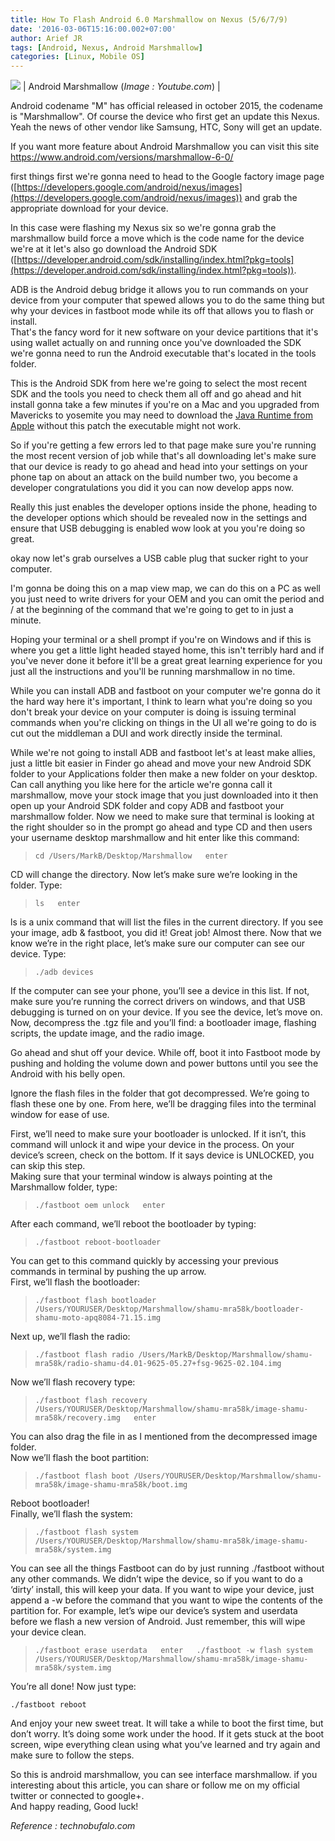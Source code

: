 ```yaml
---
title: How To Flash Android 6.0 Marshmallow on Nexus (5/6/7/9)
date: '2016-03-06T15:16:00.002+07:00'
author: Arief JR
tags: [Android, Nexus, Android Marshmallow]
categories: [Linux, Mobile OS]
---
```


![](https://i.ytimg.com/vi/weGC-A551B4/maxresdefault.jpg)
| Android Marshmallow (_Image : Youtube.com_) |

Android codename "M" has official released in october 2015, the codename is "Marshmallow". Of course the device who first get an update this Nexus. Yeah the news of other vendor like Samsung, HTC, Sony will get an update.  

If you want more feature about Android Marshmallow you can visit this site https://www.android.com/versions/marshmallow-6-0/  

first things first we're gonna need to head to the Google factory image page ([https://developers.google.com/android/nexus/images](https://developers.google.com/android/nexus/images)) and grab the appropriate download for your device.   

In this case were flashing my Nexus six so we're gonna grab the marshmallow build force a move which is the code name for the device we're at it let's also go download the Android SDK ([https://developer.android.com/sdk/installing/index.html?pkg=tools](https://developer.android.com/sdk/installing/index.html?pkg=tools)).  

ADB is the Android debug bridge it allows you to run commands on your device from your computer that spewed allows you to do the same thing but why your devices in fastboot mode while its off that allows you to flash or install.  
That's the fancy word for it new software on your device partitions that it's using wallet actually on and running once you've downloaded the SDK we're gonna need to run the Android executable that's located in the tools folder.  

This is the Android SDK from here we're going to select the most recent SDK and the tools you need to check them all off and go ahead and hit install gonna take a few minutes if you're on a Mac and you upgraded from Mavericks to yosemite you may need to download the [Java Runtime from Apple](https://support.apple.com/kb/DL1572?locale=en_US) without this patch the executable might not work.   

So if you're getting a few errors led to that page make sure you're running the most recent version of job while that's all downloading let's make sure that our device is ready to go ahead and head into your settings on your phone tap on about an attack on the build number two, you become a developer congratulations you did it you can now develop apps now.  

Really this just enables the developer options inside the phone, heading to the developer options which should be revealed now in the settings and ensure that USB debugging is enabled wow look at you you're doing so great.  

okay now let's grab ourselves a USB cable plug that sucker right to your computer.  

I'm gonna be doing this on a map view map, we can do this on a PC as well you just need to write drivers for your OEM and you can omit the period and / at the beginning of the command that we're going to get to in just a minute.  

Hoping your terminal or a shell prompt if you're on Windows and if this is where you get a little light headed stayed home, this isn't terribly hard and if you've never done it before it'll be a great great learning experience for you just all the instructions and you'll be running marshmallow in no time.   

While you can install ADB and fastboot on your computer we're gonna do it the hard way here it's important, I think to learn what you're doing so you don't break your device on your computer is doing is issuing terminal commands when you're clicking on things in the UI all we're going to do is cut out the middleman a DUI and work directly inside the terminal.   

While we're not going to install ADB and fastboot let's at least make allies, just a little bit easier in Finder go ahead and move your new Android SDK folder to your Applications folder then make a new folder on your desktop. Can call anything you like here for the article we're gonna call it marshmallow, move your stock image that you just downloaded into it then open up your Android SDK folder and copy ADB and fastboot your marshmallow folder. Now we need to make sure that terminal is looking at the right shoulder so in the prompt go ahead and type CD and then users your username desktop marshmallow and hit enter like this command:  

> `cd /Users/MarkB/Desktop/Marshmallow  
> enter`

CD will change the directory. Now let’s make sure we’re looking in the folder. Type:  

> `ls  
> enter`

ls is a unix command that will list the files in the current directory. If you see your image, adb & fastboot, you did it! Great job! Almost there. Now that we know we’re in the right place, let’s make sure our computer can see our device. Type:  

> `./adb devices`

If the computer can see your phone, you’ll see a device in this list. If not, make sure you’re running the correct drivers on windows, and that USB debugging is turned on on your device. If you see the device, let’s move on.  
Now, decompress the .tgz file and you’ll find: a bootloader image, flashing scripts, the update image, and the radio image.  
  
Go ahead and shut off your device. While off, boot it into Fastboot mode by pushing and holding the volume down and power buttons until you see the Android with his belly open.  
  
Ignore the flash files in the folder that got decompressed. We’re going to flash these one by one. From here, we’ll be dragging files into the terminal window for ease of use.  
  
First, we’ll need to make sure your bootloader is unlocked. If it isn’t, this command will unlock it and wipe your device in the process. On your device’s screen, check on the bottom. If it says device is UNLOCKED, you can skip this step.  
Making sure that your terminal window is always pointing at the Marshmallow folder, type:  

> `./fastboot oem unlock  
> enter`

After each command, we’ll reboot the bootloader by typing:  

> `./fastboot reboot-bootloader`

You can get to this command quickly by accessing your previous commands in terminal by pushing the up arrow.  
First, we’ll flash the bootloader:  

> `./fastboot flash bootloader /Users/YOURUSER/Desktop/Marshmallow/shamu-mra58k/bootloader-shamu-moto-apq8084-71.15.img`

Next up, we’ll flash the radio:  

> `./fastboot flash radio /Users/MarkB/Desktop/Marshmallow/shamu-mra58k/radio-shamu-d4.01-9625-05.27+fsg-9625-02.104.img`

Now we’ll flash recovery type:  

> `./fastboot flash recovery /Users/YOURUSER/Desktop/Marshmallow/shamu-mra58k/image-shamu-mra58k/recovery.img  
> enter`

You can also drag the file in as I mentioned from the decompressed image folder.  
Now we’ll flash the boot partition:  

> `./fastboot flash boot /Users/YOURUSER/Desktop/Marshmallow/shamu-mra58k/image-shamu-mra58k/boot.img`

Reboot bootloader!  
Finally, we’ll flash the system:  

> `./fastboot flash system /Users/YOURUSER/Desktop/Marshmallow/shamu-mra58k/image-shamu-mra58k/system.img`

You can see all the things Fastboot can do by just running ./fastboot without any other commands. We didn’t wipe the device, so if you want to do a ‘dirty’ install, this will keep your data. If you want to wipe your device, just append a -w before the command that you want to wipe the contents of the partition for. For example, let’s wipe our device’s system and userdata before we flash a new version of Android. Just remember, this will wipe your device clean.  

> `./fastboot erase userdata  
> enter  
> ./fastboot -w flash system /Users/YOURUSER/Desktop/Marshmallow/shamu-mra58k/image-shamu-mra58k/system.img`

You’re all done! Now just type:  

`./fastboot reboot`  

And enjoy your new sweet treat. It will take a while to boot the first time, but don’t worry. It’s doing some work under the hood. If it gets stuck at the boot screen, wipe everything clean using what you’ve learned and try again and make sure to follow the steps.  

So this is android marshmallow, you can see interface marshmallow. if you interesting about this article, you can share or follow me on my official twitter or connected to google+.  
And happy reading, Good luck!  

_Reference : technobufalo.com_
